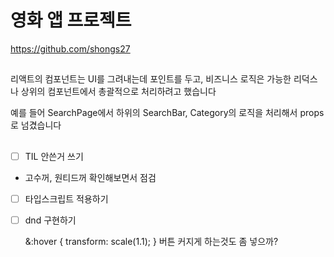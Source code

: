 # 영화 앱 프로젝트

https://github.com/shongs27

##

리액트의 컴포넌트는 UI를 그려내는데 포인트를 두고,
비즈니스 로직은 가능한 리덕스나 상위의 컴포넌트에서 총괄적으로 처리하려고 했습니다

예를 들어 SearchPage에서 하위의 SearchBar, Category의 로직을 처리해서 props로 넘겼습니다

##

- [ ] TIL 안쓴거 쓰기

- 고수꺼, 원티드꺼 확인해보면서 점검

- [ ] 타입스크립트 적용하기
- [ ] dnd 구현하기

  &:hover {
  transform: scale(1.1);
  }
  버튼 커지게 하는것도 좀 넣으까?
